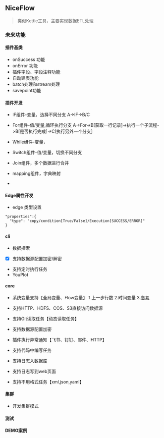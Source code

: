 ## NiceFlow

> 类似Kettle工具，主要实现数据ETL处理

### 未来功能

#### 插件基类
- onSuccess 功能
- onError 功能
- 插件字段、字段注释功能
- 自动建表功能
- batch处理和stream处理
- savepoint功能


#### 插件开发
- IF组件-变量，选择不同分支
A->IF->B/C

- For组件-值/变量,循环执行分支
A->For->B[获取一行记录]->执行一个子流程->B[是否执行完成]->C[执行另外一个分支]

- While组件-变量，
- Switch组件-值/变量，切换不同分支
- Join组件，多个数据进行合并
- mapping组件，字典映射
- 

#### Edge属性开发
- edge 类型设置 

```
"properties":{
  "type": "copy/condition[True/False]/Execution[SUCCESS/ERROR]"
}
```

#### cli
- 数据探索
- [x] 支持数据源配置加密/解密
- 支持定时执行任务
- YouPlot

#### core
- 系统变量支持【全局变量、Flow变量】
1.上一步行数
2.时间变量
3.[参考](https://dolphinscheduler.apache.org/zh-cn/docs/3.2.0/guide/project/workflow-instance)

- 支持HTTP、HDFS、COS、S3直接访问数据源
- 支持Git读取任务【动态读取任务】
- 支持数据源配置加密
- 插件执行异常通知【飞书、钉钉、邮件、HTTP】
- 支持代码中编写任务
- 支持日志入数据库
- 支持日志写到web页面
- 支持不用格式任务【xml,json,yaml】

#### 集群
- 开发集群模式


#### 测试


#### DEMO案例








